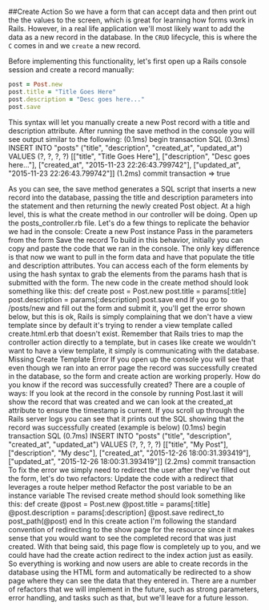 ##Create Action
So we have a form that can accept data and then print out the the values to the screen, which is great for learning how forms work in Rails. However, in a real life application we'll most likely want to add the data as a new record in the database. In the `CRUD` lifecycle, this is where the `C` comes in and we `create` a new record.

Before implementing this functionality, let's first open up a Rails console session and create a record manually:

```ruby
post = Post.new
post.title = "Title Goes Here"
post.description = "Desc goes here..."
post.save
```

This syntax will let you manually create a new Post record with a title and description attribute. After running the save method in the console you will see output similar to the following:
 (0.1ms)  begin transaction
SQL (0.3ms)  INSERT INTO "posts" ("title", "description", "created_at", "updated_at") VALUES (?, ?, ?, ?)  [["title", "Title Goes Here"], ["description", "Desc goes here..."], ["created_at", "2015-11-23 22:26:43.799742"], ["updated_at", "2015-11-23 22:26:43.799742"]]
 (1.2ms)  commit transaction
=> true
 
As you can see, the save method generates a SQL script that inserts a new record into the database, passing the title and description parameters into the statement and then returning the newly created Post object. At a high level, this is what the create method in our controller will be doing.
Open up the posts_controller.rb file. Let's do a few things to replicate the behavior we had in the console:
Create a new Post instance
Pass in the parameters from the form
Save the record
To build in this behavior, initially you can copy and paste the code that we ran in the console. The only key difference is that now we want to pull in the form data and have that populate the title and description attributes. You can access each of the form elements by using the hash syntax to grab the elements from the params hash that is submitted with the form. The new code in the create method should look something like this:
def create
  post = Post.new
  post.title = params[:title]
  post.description = params[:description]
  post.save
end
If you go to /posts/new and fill out the form and submit it, you'll get the error shown below, but this is ok, Rails is simply complaining that we don't have a view template since by default it's trying to render a view template called create.html.erb that doesn't exist. Remember that Rails tries to map the controller action directly to a template, but in cases like create we wouldn't want to have a view template, it simply is communicating with the database.
Missing Create Template Error
If you open up the console you will see that even though we ran into an error page the record was successfully created in the database, so the form and create action are working properly. How do you know if the record was successfully created? There are a couple of ways:
If you look at the record in the console by running Post.last it will show the record that was created and we can look at the created_at attribute to ensure the timestamp is current.
If you scroll up through the Rails server logs you can see that it prints out the SQL showing that the record was successfully created (example is below)
   (0.1ms)  begin transaction
  SQL (0.7ms)  INSERT INTO "posts" ("title", "description", "created_at", "updated_at") VALUES (?, ?, ?, ?)  [["title", "My Post"], ["description", "My desc"], ["created_at", "2015-12-26 18:00:31.393419"], ["updated_at", "2015-12-26 18:00:31.393419"]]
   (2.2ms)  commit transaction
To fix the error we simply need to redirect the user after they've filled out the form, let's do two refactors:
Update the code with a redirect that leverages a route helper method
Refactor the post variable to be an instance variable
The revised create method should look something like this:
def create
  @post = Post.new
  @post.title = params[:title]
  @post.description = params[:description]
  @post.save
  redirect_to post_path(@post)
end
In this create action I'm following the standard convention of redirecting to the show page for the resource since it makes sense that you would want to see the completed record that was just created. With that being said, this page flow is completely up to you, and we could have had the create action redirect to the index action just as easily.
So everything is working and now users are able to create records in the database using the HTML form and automatically be redirected to a show page where they can see the data that they entered in. There are a number of refactors that we will implement in the future, such as strong parameters, error handling, and tasks such as that, but we'll leave for a future lesson.